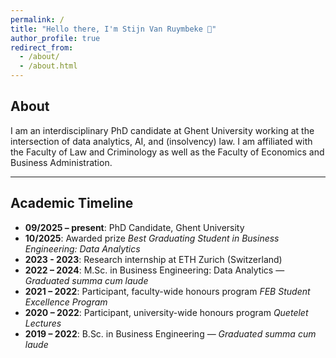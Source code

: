 ```yaml
---
permalink: /
title: "Hello there, I'm Stijn Van Ruymbeke 👋"
author_profile: true
redirect_from: 
  - /about/
  - /about.html
---
```


## About

I am an interdisciplinary PhD candidate at Ghent University working at the intersection of data analytics, AI, and (insolvency) law. I am affiliated with the Faculty of Law and Criminology as well as the Faculty of Economics and Business Administration.

---

## Academic Timeline

- **09/2025 – present**: PhD Candidate, Ghent University  
- **10/2025**: Awarded prize *Best Graduating Student in Business Engineering: Data Analytics* 
- **2023 - 2023**: Research internship at ETH Zurich (Switzerland) 
- **2022 – 2024**: M.Sc. in Business Engineering: Data Analytics — *Graduated summa cum laude*  
- **2021 – 2022**: Participant, faculty-wide honours program *FEB Student Excellence Program*  
- **2020 – 2022**: Participant, university-wide honours program *Quetelet Lectures*  
- **2019 – 2022**: B.Sc. in Business Engineering — *Graduated summa cum laude*
